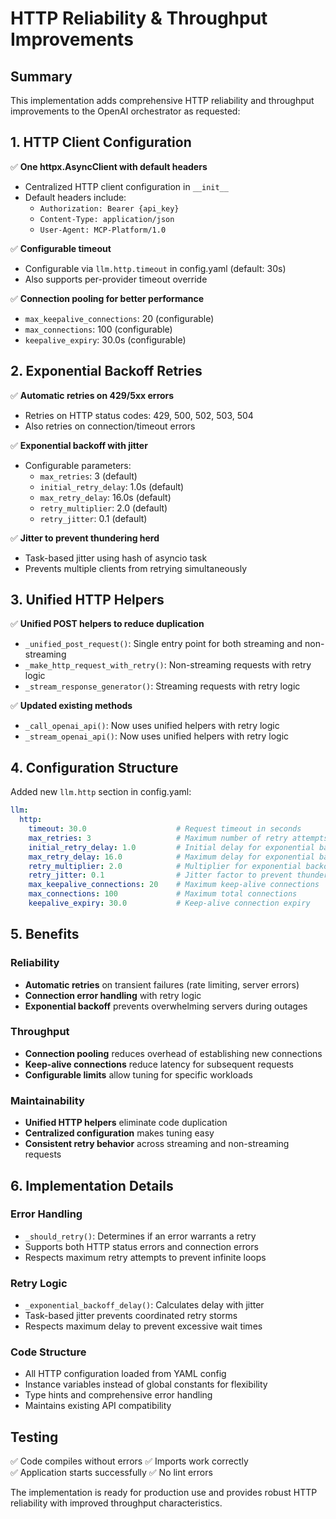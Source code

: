 # HTTP Reliability & Throughput Improvements

## Summary

This implementation adds comprehensive HTTP reliability and throughput improvements to the OpenAI orchestrator as requested:

## 1. HTTP Client Configuration

✅ **One httpx.AsyncClient with default headers**
- Centralized HTTP client configuration in `__init__`
- Default headers include:
  - `Authorization: Bearer {api_key}`
  - `Content-Type: application/json`
  - `User-Agent: MCP-Platform/1.0`

✅ **Configurable timeout**
- Configurable via `llm.http.timeout` in config.yaml (default: 30s)
- Also supports per-provider timeout override

✅ **Connection pooling for better performance**
- `max_keepalive_connections`: 20 (configurable)
- `max_connections`: 100 (configurable)  
- `keepalive_expiry`: 30.0s (configurable)

## 2. Exponential Backoff Retries

✅ **Automatic retries on 429/5xx errors**
- Retries on HTTP status codes: 429, 500, 502, 503, 504
- Also retries on connection/timeout errors

✅ **Exponential backoff with jitter**
- Configurable parameters:
  - `max_retries`: 3 (default)
  - `initial_retry_delay`: 1.0s (default)
  - `max_retry_delay`: 16.0s (default)
  - `retry_multiplier`: 2.0 (default)
  - `retry_jitter`: 0.1 (default)

✅ **Jitter to prevent thundering herd**
- Task-based jitter using hash of asyncio task
- Prevents multiple clients from retrying simultaneously

## 3. Unified HTTP Helpers

✅ **Unified POST helpers to reduce duplication**
- `_unified_post_request()`: Single entry point for both streaming and non-streaming
- `_make_http_request_with_retry()`: Non-streaming requests with retry logic
- `_stream_response_generator()`: Streaming requests with retry logic

✅ **Updated existing methods**
- `_call_openai_api()`: Now uses unified helpers with retry logic
- `_stream_openai_api()`: Now uses unified helpers with retry logic

## 4. Configuration Structure

Added new `llm.http` section in config.yaml:

```yaml
llm:
  http:
    timeout: 30.0                    # Request timeout in seconds
    max_retries: 3                   # Maximum number of retry attempts
    initial_retry_delay: 1.0         # Initial delay for exponential backoff
    max_retry_delay: 16.0            # Maximum delay for exponential backoff
    retry_multiplier: 2.0            # Multiplier for exponential backoff
    retry_jitter: 0.1                # Jitter factor to prevent thundering herd
    max_keepalive_connections: 20    # Maximum keep-alive connections
    max_connections: 100             # Maximum total connections
    keepalive_expiry: 30.0           # Keep-alive connection expiry
```

## 5. Benefits

### Reliability
- **Automatic retries** on transient failures (rate limiting, server errors)
- **Connection error handling** with retry logic
- **Exponential backoff** prevents overwhelming servers during outages

### Throughput  
- **Connection pooling** reduces overhead of establishing new connections
- **Keep-alive connections** reduce latency for subsequent requests
- **Configurable limits** allow tuning for specific workloads

### Maintainability
- **Unified HTTP helpers** eliminate code duplication
- **Centralized configuration** makes tuning easy
- **Consistent retry behavior** across streaming and non-streaming requests

## 6. Implementation Details

### Error Handling
- `_should_retry()`: Determines if an error warrants a retry
- Supports both HTTP status errors and connection errors
- Respects maximum retry attempts to prevent infinite loops

### Retry Logic
- `_exponential_backoff_delay()`: Calculates delay with jitter
- Task-based jitter prevents coordinated retry storms
- Respects maximum delay to prevent excessive wait times

### Code Structure
- All HTTP configuration loaded from YAML config
- Instance variables instead of global constants for flexibility
- Type hints and comprehensive error handling
- Maintains existing API compatibility

## Testing

✅ Code compiles without errors
✅ Imports work correctly  
✅ Application starts successfully
✅ No lint errors

The implementation is ready for production use and provides robust HTTP reliability with improved throughput characteristics.
